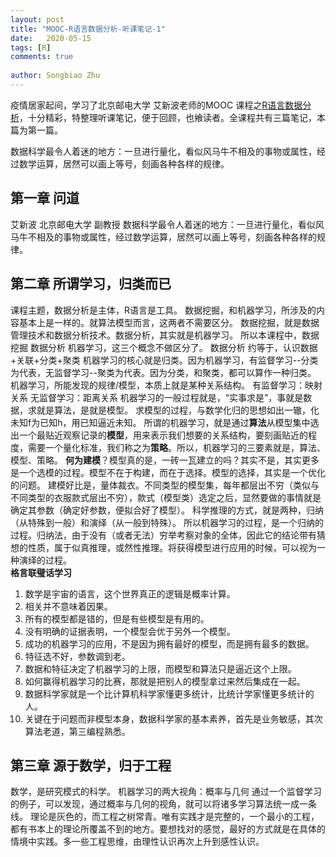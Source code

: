 ```yaml
---
layout: post
title: "MOOC-R语言数据分析-听课笔记-1"
date:   2020-05-15
tags: [R]
comments: true
 
author: Songbiao Zhu
---
```


疫情居家起间，学习了北京邮电大学 艾新波老师的MOOC 课程之[R语言数据分析](https://www.xuetangx.com/course/buptP08541002314/10327099)，十分精彩，特整理听课笔记，便于回顾，也飨读者。全课程共有三篇笔记，本篇为第一篇。

数据科学最令人着迷的地方：一旦进行量化，看似风马牛不相及的事物或属性，经过数学运算，居然可以画上等号，刻画各种各样的规律。

<!-- more -->

## 第一章 问道
艾新波 北京邮电大学 副教授
数据科学最令人着迷的地方：一旦进行量化，看似风马牛不相及的事物或属性，经过数学运算，居然可以画上等号，刻画各种各样的规律。

## 第二章 所谓学习，归类而已
课程主题，数据分析是主体，R语言是工具。
数据挖掘，和机器学习，所涉及的内容基本上是一样的。就算法模型而言，这两者不需要区分。
数据挖掘，就是数据管理技术和数据分析技术。数据分析，其实就是机器学习。
所以本课程中，数据挖掘 数据分析 机器学习，这三个概念不做区分了。
数据分析 约等于，认识数据+关联+分类+聚类
机器学习的核心就是归类。因为机器学习，有监督学习--分类为代表，无监督学习--聚类为代表。因为分类，和聚类，都可以算作一种归类。
机器学习，所能发现的规律/模型，本质上就是某种关系结构。
有监督学习：映射关系
无监督学习：距离关系
机器学习的一般过程就是，“实事求是”，事就是数据，求就是算法，是就是模型。
求模型的过程，与数学化归的思想如出一辙，化未知f为已知h，用已知逼近未知。
所谓的机器学习，就是通过**算法**从模型集中选出一个最贴近观察记录的**模型**，用来表示我们想要的关系结构，要刻画贴近的程度，需要一个量化标准，我们称之为**策略**。所以，机器学习的三要素就是，算法、模型、策略。
**何为建模**？模型真的是，一砖一瓦建立的吗？其实不是，其实更多是一个选模的过程。模型不在于构建，而在于选择。模型的选择，其实是一个优化的问题。
建模好比是，量体裁衣。不同类型的模型集，每年都层出不穷（类似与不同类型的衣服款式层出不穷），款式（模型类）选定之后，显然要做的事情就是确定其参数（确定好参数，便拟合好了模型）。
科学推理的方式，就是两种，归纳（从特殊到一般）和演绎（从一般到特殊）。
所以机器学习的过程，是一个归纳的过程。归纳法，由于没有（或者无法）穷举考察对象的全体，因此它的结论带有猜想的性质，属于似真推理，或然性推理。将获得模型进行应用的时候，可以视为一种演绎的过程。   
**格言联璧话学习**
1. 数学是宇宙的语言，这个世界真正的逻辑是概率计算。
2. 相关并不意味着因果。
3. 所有的模型都是错的，但是有些模型是有用的。
4. 没有明确的证据表明，一个模型会优于另外一个模型。
5. 成功的机器学习的应用，不是因为拥有最好的模型，而是拥有最多的数据。
6. 特征选不好，参数调到老。
7. 数据和特征决定了机器学习的上限，而模型和算法只是逼近这个上限。
8. 如何赢得机器学习的比赛，那就是把别人的模型拿过来然后集成在一起。
9. 数据科学家就是一个比计算机科学家懂更多统计，比统计学家懂更多统计的人。
10. 关键在于问题而非模型本身，数据科学家的基本素养，首先是业务敏感，其次算法老道，第三编程熟悉。

## 第三章 源于数学，归于工程
数学，是研究模式的科学。
机器学习的两大视角：概率与几何
通过一个监督学习的例子，可以发现，通过概率与几何的视角，就可以将诸多学习算法统一成一条线。
理论是灰色的，而工程之树常青。唯有实践才是完整的，一个最小的工程，都有书本上的理论所覆盖不到的地方。要想找对的感觉，最好的方式就是在具体的情境中实践。多一些工程思维，由理性认识再次上升到感性认识。
